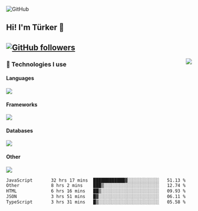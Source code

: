 ![GitHub](https://github.com/turkwr/turkwr/assets/63150613/e5462c44-ccab-48a0-8a33-9f1ea91ff35d)
<!-- ## Hi! I'm Türker 🖐️ -->

##  Hi! I'm Türker 👋
## [![GitHub followers](https://img.shields.io/github/followers/turkwr?color=333&label=Follow&logo=github&logoColor=fff&style=flat-square)](https://github.com/turkwr?tab=followers)
<a href="https://discord.com/users/162740870607536128">
 <img src="https://lanyard.cnrad.dev/api/162740870607536128?hideTimestamp=true&idleMessage=Just%20chillin'%20at%20the%20moment&bg=161a23&animated=true" align="right" />
</a>

### 🧠 Technologies I use
#### Languages
![](https://skillicons.dev/icons?i=js,ts,py,php,go&theme=dark&perline=6)
#### Frameworks
![](https://skillicons.dev/icons?i=next,react,nodejs,tailwind,bootstrap,express&theme=dark&perline=6)
#### Databases
![](https://skillicons.dev/icons?i=mongodb,mysql,sqlite,postgres&theme=dark&perline=6)
#### Other
![](https://skillicons.dev/icons?i=github,git,figma,photoshop,cloudflare,vercel,replit,vscode,visualstudio,discord&theme=dark&perline=6)


<!--START_SECTION:waka-->

```txt
JavaScript       32 hrs 17 mins  ████████████▓░░░░░░░░░░░░   51.13 %
Other            8 hrs 2 mins    ███▒░░░░░░░░░░░░░░░░░░░░░   12.74 %
HTML             6 hrs 16 mins   ██▒░░░░░░░░░░░░░░░░░░░░░░   09.93 %
JSON             3 hrs 51 mins   █▓░░░░░░░░░░░░░░░░░░░░░░░   06.11 %
TypeScript       3 hrs 31 mins   █▒░░░░░░░░░░░░░░░░░░░░░░░   05.58 %
```

<!--END_SECTION:waka-->
